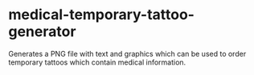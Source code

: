 # medical-temporary-tattoo-generator
Generates a PNG file with text and graphics which can be used to order temporary tattoos which contain medical information.
